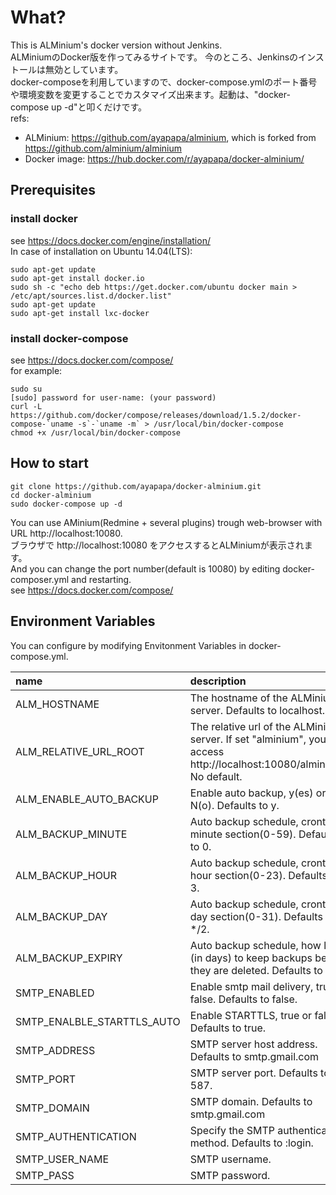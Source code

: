 # What?
This is ALMinium's docker version without Jenkins.  
ALMiniumのDocker版を作ってみるサイトです。 今のところ、Jenkinsのインストールは無効としています。  
docker-composeを利用していますので、docker-compose.ymlのポート番号や環境変数を変更することでカスタマイズ出来ます。起動は、"docker-compose up -d"と叩くだけです。  
refs:  
* ALMinium: https://github.com/ayapapa/alminium, which is forked from https://github.com/alminium/alminium  
* Docker image: https://hub.docker.com/r/ayapapa/docker-alminium/  

## Prerequisites
### install docker
see https://docs.docker.com/engine/installation/   
In case of installation on Ubuntu 14.04(LTS):  
```shell
sudo apt-get update
sudo apt-get install docker.io
sudo sh -c "echo deb https://get.docker.com/ubuntu docker main > /etc/apt/sources.list.d/docker.list"
sudo apt-get update
sudo apt-get install lxc-docker
```

### install docker-compose
see https://docs.docker.com/compose/  
for example:
```shell
sudo su
[sudo] password for user-name: (your password)
curl -L https://github.com/docker/compose/releases/download/1.5.2/docker-compose-`uname -s`-`uname -m` > /usr/local/bin/docker-compose
chmod +x /usr/local/bin/docker-compose
```

## How to start  
```shell
git clone https://github.com/ayapapa/docker-alminium.git  
cd docker-alminium  
sudo docker-compose up -d  
```
You can use AMinium(Redmine + several plugins) trough web-browser with URL http://localhost:10080.  
ブラウザで http://localhost:10080 をアクセスするとALMiniumが表示されます。  
And you can change the port number(default is 10080) by editing docker-composer.yml and restarting.  
see https://docs.docker.com/compose/

## Environment Variables  
You can configure by modifying Envitonment Variables in docker-compose.yml.  

| name | description |
|:-----|:------------|
| ALM_HOSTNAME | The hostname of the ALMinium server. Defaults to localhost. |
| ALM_RELATIVE_URL_ROOT | The relative url of the ALMinium server. If set "alminium", you can access http://localhost:10080/alminium/. No default. |
| ALM_ENABLE_AUTO_BACKUP | Enable auto backup, y(es) or N(o). Defaults to y. | 
| ALM_BACKUP_MINUTE | Auto backup schedule, crontab minute section(0-59). Defaults to 0. |
| ALM_BACKUP_HOUR   | Auto backup schedule, crontab hour section(0-23). Defaults to 3. |
| ALM_BACKUP_DAY    | Auto backup schedule, crontab day section(0-31). Defaults to */2. |
| ALM_BACKUP_EXPIRY | Auto backup schedule, how long (in days) to keep backups before they are deleted. Defaults to 14. |
| SMTP_ENABLED | Enable smtp mail delivery, true or false. Defaults to false. |
| SMTP_ENALBLE_STARTTLS_AUTO | Enable STARTTLS, true or false. Defaults to true. |
| SMTP_ADDRESS | SMTP server host address. Defaults to smtp.gmail.com |
| SMTP_PORT    | SMTP server port. Defaults to 587. |
| SMTP_DOMAIN  | SMTP domain. Defaults to smtp.gmail.com |
| SMTP_AUTHENTICATION | Specify the SMTP authentication method. Defaults to :login. |
| SMTP_USER_NAME | SMTP username. |
| SMTP_PASS      | SMTP password. |

